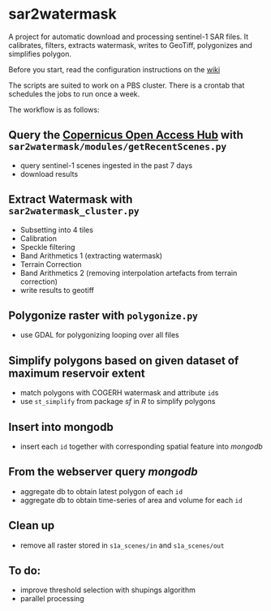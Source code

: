 # sar2watermask

A project for automatic download and processing sentinel-1 SAR files. It calibrates, filters, extracts watermask, writes to GeoTiff, polygonizes and simplifies polygon.

Before you start, read the configuration instructions on the [wiki](https://github.com/jmigueldelgado/sar2watermask/wiki/configuration)

The scripts are suited to work on a PBS cluster. There is a crontab that schedules the jobs to run once a week.

The workflow is as follows:

## Query the [Copernicus Open Access Hub](https://scihub.copernicus.eu/) with `sar2watermask/modules/getRecentScenes.py`

- query sentinel-1 scenes ingested in the past 7 days
- download results

## Extract Watermask with `sar2watermask_cluster.py`

- Subsetting into 4 tiles
- Calibration
- Speckle filtering
- Band Arithmetics 1 (extracting watermask)
- Terrain Correction
- Band Arithmetics 2 (removing interpolation artefacts from terrain correction)
- write results to geotiff

## Polygonize raster with `polygonize.py`
- use GDAL for polygonizing looping over all files

## Simplify polygons based on given dataset of maximum reservoir extent
- match polygons with COGERH watermask and attribute `id`s
- use `st_simplify` from package _sf_ in _R_ to simplify polygons

## Insert into mongodb
- insert each `id` together with corresponding spatial feature into _mongodb_

## From the webserver query _mongodb_
- aggregate db to obtain latest polygon of each `id`
- aggregate db to obtain time-series of area and volume for each `id`

## Clean up
- remove all raster stored in `s1a_scenes/in` and `s1a_scenes/out`

## To do:
- improve threshold selection with shupings algorithm
- parallel processing
